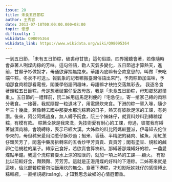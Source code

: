```yaml
---
issue: 28
title: 未食五日節粽
author: 王秀容
date: 2013-07-18T00:00:00.000+08:00
topic: 懷想
difficulty: 1
wikidata: Q98095364
wikidata_link: https://www.wikidata.org/wiki/Q98095364
---
```

一到五日節，「未有五日節粽，破裘毋甘放」這句俗語，四界攏聽會著，若像隨時會鼻著人咧煠肉粽的芳味。這句俗語，勸人天氣多變化，五日節過才算熱天，進前，甘願予衫做奴才，毋通欲穿揣無路來。華語內底嘛有仝款意思的，叫做『未吃端午粽，冬衣不可送』。報氣象的記者嘛搬臺灣俗語出來鬥，予肉粽節加滋味，予咱那食肉粽那看電視，閣兼學俗語罔趣味，母語嘛才袂拍交落無彩去。
我逐冬食著頭粒五日節粽，毋是想著破裘仔愛放毋放，我是「未食五日節粽，毋知鄉愁遐爾重」。五日節的一禮拜前，阮二姊用這馬足利便的『宅急便』，寄一捾家己縛的肉粽分我食。一接著，我就隨提一粒退冰了，用電鍋炊來食。下港的粽一窒入喙，隨少年三十幾歲，若像轉去國中那耍水那洗粽箬的日子，熱天有彼款足涼的工課，有夠讚。後來，阿公阿媽過身，無人縛予阮食，阮三个姊妹仔，就買料炒料到縳粽煠粽，有模有款。
粽箬仝款是我來洗，免技術愛有耐心的工課，毋過，彼擺我有縛著誠濟肉粽，會曉縛粽，表示已經大漢。大姊款的料比阿媽較豐派，伊毋知去佗位學來的，毋但秫米愛用油蔥仔酥炒過；蝦米、香菇、半精肥的豬肉、鰇魚，用紅蔥仔頭芡芳了，閣濫中藥房拆轉來的五香炒甲芳貢貢、貢貢芳；閣有塗豆、規粒的鹹卵仁佮規粒的栗子。縳家己食好，若欲賣會算袂和。那縛著那煠縛好的粽，一鼎愛煠點半鐘。我這个洗粽箬耍水上涼的細漢的，就加一項上熱的工課──顧火。
有影比以前較好食，顭顭顭、芳芳芳。這就是正港用煠的好料的下港粽。二姊寄來就是這味，佮北部若粽箬包油飯用炊的無仝。食著下港粽，才知影阮姊妹仔的感情縛比粽較絚，一直捾規總(tsáng)，才知我思念故鄉的心情遐爾重。